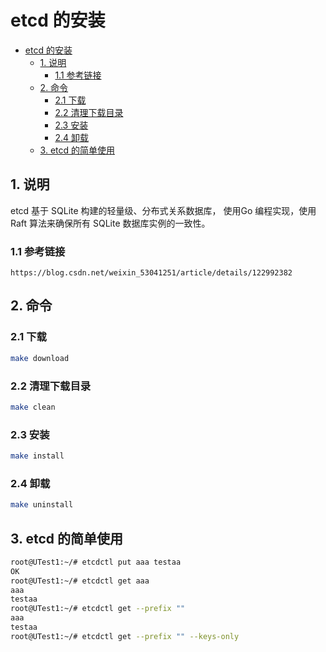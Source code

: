 # etcd 的安装

- [etcd 的安装](#etcd-的安装)
  - [1. 说明](#1-说明)
    - [1.1 参考链接](#11-参考链接)
  - [2. 命令](#2-命令)
    - [2.1 下载](#21-下载)
    - [2.2 清理下载目录](#22-清理下载目录)
    - [2.3 安装](#23-安装)
    - [2.4 卸载](#24-卸载)
  - [3. etcd 的简单使用](#3-etcd-的简单使用)

## 1. 说明

etcd 基于 SQLite 构建的轻量级、分布式关系数据库， 使用Go 编程实现，使用 Raft 算法来确保所有 SQLite 数据库实例的一致性。

### 1.1 参考链接

```text
https://blog.csdn.net/weixin_53041251/article/details/122992382
```

## 2. 命令

### 2.1 下载

```bash
make download
```

### 2.2 清理下载目录

```bash
make clean
```

### 2.3 安装

```bash
make install
```

### 2.4 卸载

```bash
make uninstall
```

## 3. etcd 的简单使用

```bash
root@UTest1:~/# etcdctl put aaa testaa
OK
root@UTest1:~/# etcdctl get aaa
aaa
testaa
root@UTest1:~/# etcdctl get --prefix ""
aaa
testaa
root@UTest1:~/# etcdctl get --prefix "" --keys-only
```
